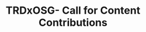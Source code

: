 ---
title: TRDxOSG- Call for Content Contributions
redirect_to: https://docs.google.com/forms/d/e/1FAIpQLSeUqF6BfIjdWvgZbUAEUYUGd4Zf9wJs7gfJpaXFb-L92VI0UQ/viewform?usp=sf_link
redirect_from: 
  - /CallForContent
  - /callforcontent
---